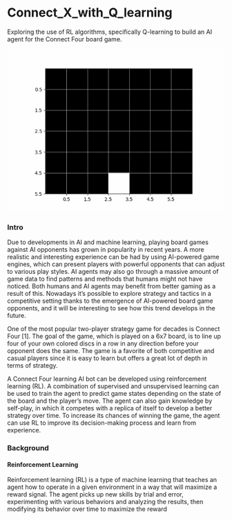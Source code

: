 # Connect_X_with_Q_learning
Exploring the use of RL algorithms, specifically Q-learning to build an AI agent for the Connect Four board game.

![Alt Text](animation.gif)


### Intro

Due to developments in AI and machine learning, playing board games against AI opponents has grown in popularity in recent years. A more realistic and interesting experience can be had by using AI-powered game engines, which can present players with powerful opponents that can adjust to various play styles. AI agents may also go through a massive amount of game data to find patterns and methods that humans might not have noticed. Both humans and AI agents may benefit from better gaming as a result of this. Nowadays it’s possible to explore strategy and tactics in a competitive setting thanks to the emergence of AI-powered board game opponents, and it will be interesting to see how this trend develops in the future.

One of the most popular two-player strategy game for decades is Connect Four [1]. The goal of the game, which is played on a 6x7 board, is to line up four of your own colored discs in a row in any direction before your opponent does the same. The game is a favorite of both competitive and casual players since it is easy to learn but offers a great lot of depth in terms of strategy.

A Connect Four learning AI bot can be developed using reinforcement learning (RL). A combination of supervised and unsupervised learning can be used to train the agent to predict game states depending on the state of the board and the player’s move. The agent can also gain knowledge by self-play, in which it competes with a replica of itself to develop a better strategy over time. To increase its chances of winning the game, the agent can use RL to improve its decision-making process and learn from experience.

### Background
#### Reinforcement Learning
Reinforcement learning (RL) is a type of machine learning that teaches an agent how to operate in a given environment in a way that will maximize a reward signal. The agent picks up new skills by trial and error, experimenting with various behaviors and analyzing the results, then modifying its behavior over time to maximize the reward 




